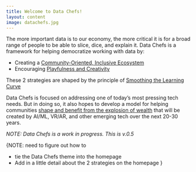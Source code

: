 ```yaml
---
title: Welcome to Data Chefs!
layout: content
image: datachefs.jpg
---
```


The more important data is to our economy, the more critical it is for a broad range of people to be able to slice, dice, and explain it. Data Chefs is a framework for helping democratize working with data by:

 - Creating a [Community-Oriented, Inclusive Ecosystem](/pages/strategies/community2.html)
 - Encouraging [Playfulness and Creativity](/pages/strategies/play2.html)

These 2 strategies are shaped by the principle of [Smoothing the Learning Curve](/pages/strategies/smooth-learning-curve2.html)


Data Chefs is focused on addressing one of today’s most pressing tech needs. But in doing so, it also hopes to develop a model for helping communities [shape and benefit from the explosion of wealth](https://toolkit.makersall.org/) that will be created by AI/ML, VR/AR, and other emerging tech over the next 20-30 years.

_NOTE: Data Chefs is a work in progress. This is v.0.5_

{NOTE: need to figure out how to 
 - tie the Data Chefs theme into the homepage
 - Add in a little detail about the 2 strategies on the homepage
  }